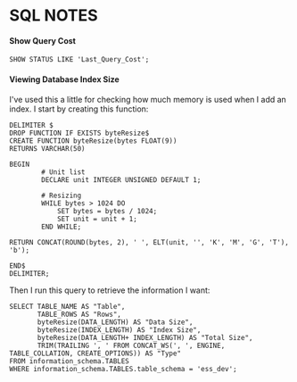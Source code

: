 # SQL NOTES


#### Show Query Cost

```
SHOW STATUS LIKE 'Last_Query_Cost';
```

#### Viewing Database Index Size


I've used this a little for checking how much memory is used when I add an index.
I start by creating this function:


```
DELIMITER $
DROP FUNCTION IF EXISTS byteResize$
CREATE FUNCTION byteResize(bytes FLOAT(9))
RETURNS VARCHAR(50)

BEGIN
        # Unit list
        DECLARE unit INTEGER UNSIGNED DEFAULT 1;

        # Resizing
        WHILE bytes > 1024 DO
            SET bytes = bytes / 1024;
            SET unit = unit + 1;
        END WHILE;

RETURN CONCAT(ROUND(bytes, 2), ' ', ELT(unit, '', 'K', 'M', 'G', 'T'), 'b');

END$
DELIMITER;
```

Then I run this query to retrieve the information I want:


```
SELECT TABLE_NAME AS "Table",
       TABLE_ROWS AS "Rows",
       byteResize(DATA_LENGTH) AS "Data Size",
       byteResize(INDEX_LENGTH) AS "Index Size",
       byteResize(DATA_LENGTH+ INDEX_LENGTH) AS "Total Size",
       TRIM(TRAILING ', ' FROM CONCAT_WS(', ', ENGINE, TABLE_COLLATION, CREATE_OPTIONS)) AS "Type"
FROM information_schema.TABLES
WHERE information_schema.TABLES.table_schema = 'ess_dev';
```
